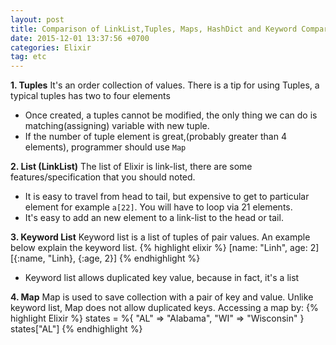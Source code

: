 ```yaml
---
layout: post
title: Comparison of LinkList,Tuples, Maps, HashDict and Keyword Comparison in Elixir
date: 2015-12-01 13:37:56 +0700
categories: Elixir
tag: etc
---
```


**1. Tuples**
It's an order collection of values. There is a tip for using Tuples, a typical tuples
has two to four elements
*  Once created, a tuples cannot be modified, the only thing we can do is
matching(assigning) variable with new tuple.
*  If the number of tuple element is great,(probably greater than 4 elements),
programmer should use `Map`


**2. List (LinkList)**
The list of Elixir is link-list, there are some features/specification that you
should noted.
* It is easy to travel from head to tail, but expensive to get to particular
element for example `a[22]`. You will have to loop via 21 elements.
* It's easy to add an new element to a link-list to the head or tail.

**3. Keyword List**
Keyword list is a list of tuples of pair values. An example below explain the
keyword list.
{% highlight elixir %}
[name: "Linh", age: 2]
[{:name, "Linh}, {:age, 2}]
{% endhighlight %}
* Keyword list allows duplicated key value, because in fact, it's a list

**4. Map**
Map is used to save collection with a pair of key and value. Unlike keyword
list, Map does not allow duplicated keys. Accessing a map by:
{% highlight Elixir %}
states = %{ "AL" => "Alabama", "WI" => "Wisconsin" }
states["AL"]
{% endhighlight %}
